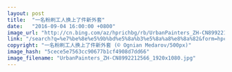 ```yaml
---
layout: post
title:  "一名粉刷工人换上了件新外套"
date:   "2016-09-04 16:00:00 +0800"
image_url: "http://cn.bing.com/az/hprichbg/rb/UrbanPainters_ZH-CN8992212566_1920x1080.jpg"
link: "/search?q=%e7%be%8e%e5%9b%bd%e5%8a%b3%e5%8a%a8%e8%8a%82&form=hpcapt&mkt=zh-cn"
copyright: "一名粉刷工人换上了件新外套 (© Ognian Medarov/500px)"
image_hash: "5cece5e7563cc90677b1cf4908d7dd66"
image_filename: "UrbanPainters_ZH-CN8992212566_1920x1080.jpg"
---
```

